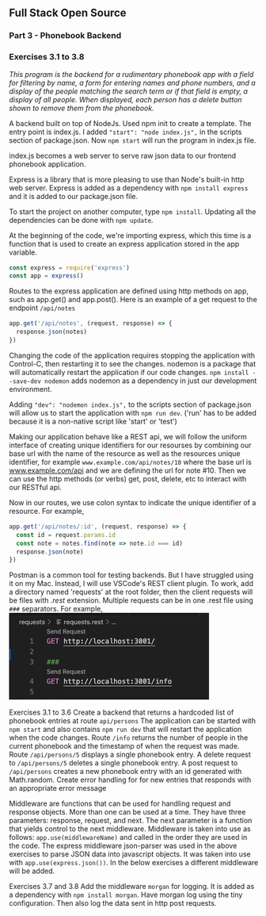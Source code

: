 ## Full Stack Open Source
### Part 3 - Phonebook Backend
### Exercises 3.1 to 3.8

*This program is the backend for a rudimentary phonebook app with a field for filtering by name, a form for entering names and phone numbers, and a display of the people matching the search term or if that field is empty, a display of all people.  When displayed, each person has a delete button shown to remove them from the phonebook.*

A backend built on top of NodeJs.  Used npm init to create a template.  The entry point is index.js.  I added `"start": "node index.js",` in the scripts section of package.json.  Now `npm start` will run the program in index.js file.

index.js becomes a web server to serve raw json data to our frontend phonebook application.

Express is a library that is more pleasing to use than Node's built-in http web server.  Express is added as a dependency with `npm install express` and it is added to our package.json file.

To start the project on another computer, type `npm install`.  Updating all the dependencies can be done with `npm update`.

At the beginning of the code, we're importing express, which this time is a function that is used to create an express application stored in the app variable.
```js
const express = require('express')
const app = express()
```
Routes to the express application are defined using http methods on app, such as app.get() and app.post().  Here is an example of a get request to the endpoint `/api/notes`
```js
app.get('/api/notes', (request, response) => {
  response.json(notes)
})
```

Changing the code of the application requires stopping the application with Control-C, then restarting it to see the changes.  nodemon is a package that will automatically restart the application if our code changes.
`npm install --save-dev nodemon` adds nodemon as a dependency in just our development environment.

Adding `"dev": "nodemon index.js",` to the scripts section of package.json will allow us to start the application with `npm run dev`. ('run' has to be added because it is a non-native script like 'start' or 'test')

Making our application behave like a REST api, we will follow the uniform interface of creating unique identifiers for our resourses by combining our base url with the name of the resource as well as the resources unique identifier, for example `www.example.com/api/notes/10` where the base url is www.example.com/api and we are defining the url for note #10.  Then we can use the http methods (or verbs) get, post, delete, etc to interact with our RESTful api.

Now in our routes, we use colon syntax to indicate the unique identifier of a resource.  For example,
```js
app.get('/api/notes/:id', (request, response) => {
  const id = request.params.id
  const note = notes.find(note => note.id === id)
  response.json(note)
})
```

Postman is a common tool for testing backends.  But I have struggled using it on my Mac.  Instead, I will use VSCode's REST client plugin.  To work, add a directory named 'requests' at the root folder, then the client requests will be files with *.rest* extension.  Multiple requests can be in one .rest file using `###` separators.  For example,\
![Screenshot showing multiple requests in a .rest file](images/requests-screenshot.png)

Exercises 3.1 to 3.6
Create a backend that returns a hardcoded list of phonebook entries at route `api/persons`
The application can be started with `npm start` and also contains `npm run dev` that will restart the application when the code changes.
Route `/info` returns the number of people in the current phonebook and the timestamp of when the request was made.
Route `/api/persons/5` displays a single phonebook entry.
A delete request to `/api/persons/5` deletes a single phonebook entry.
A post request to `/api/persons` creates a new phonebook entry with an id generated with Math.random.
Create error handling for for new entries that responds with an appropriate error message

Middleware are functions that can be used for handling request and response objects.  More than one can be used at a time.  They have three parameters: response, request, and next.  The next parameter is a function that yields control to the next middleware.  Middleware is taken into use as follows: `app.use(middlewareName)` and called in the order they are used in the code.  The express middleware json-parser was used in the above exercises to parse JSON data into javascript objects.  It was taken into use with `app.use(express.json())`.  In the below exercises a different middleware will be added.

Exercises 3.7 and 3.8
Add the middleware `morgan` for logging.  It is added as a dependency with `npm install morgan`.  Have morgan log using the tiny configuration.  Then also log the data sent in http post requests.